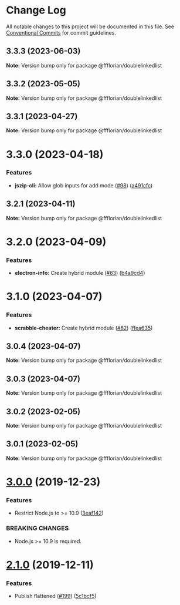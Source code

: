 # Change Log

All notable changes to this project will be documented in this file.
See [Conventional Commits](https://conventionalcommits.org) for commit guidelines.

## 3.3.3 (2023-06-03)

**Note:** Version bump only for package @ffflorian/doublelinkedlist





## 3.3.2 (2023-05-05)

**Note:** Version bump only for package @ffflorian/doublelinkedlist





## 3.3.1 (2023-04-27)

**Note:** Version bump only for package @ffflorian/doublelinkedlist





# 3.3.0 (2023-04-18)


### Features

* **jszip-cli:** Allow glob inputs for add mode ([#98](https://github.com/ffflorian/node-packages/issues/98)) ([a491cfc](https://github.com/ffflorian/node-packages/commit/a491cfcb04d9abdb8e0b2c9995a0de63f05510d9))





## 3.2.1 (2023-04-11)

**Note:** Version bump only for package @ffflorian/doublelinkedlist





# 3.2.0 (2023-04-09)


### Features

* **electron-info:** Create hybrid module ([#83](https://github.com/ffflorian/node-packages/issues/83)) ([b4a9cd4](https://github.com/ffflorian/node-packages/commit/b4a9cd469cdd21da520ce1d02c878359c0546340))





# 3.1.0 (2023-04-07)


### Features

* **scrabble-cheater:** Create hybrid module ([#82](https://github.com/ffflorian/node-packages/issues/82)) ([ffea635](https://github.com/ffflorian/node-packages/commit/ffea6358e04ce5280f38a1ef4dd1271bb37e422e))





## 3.0.4 (2023-04-07)

**Note:** Version bump only for package @ffflorian/doublelinkedlist





## 3.0.3 (2023-04-07)

**Note:** Version bump only for package @ffflorian/doublelinkedlist





## 3.0.2 (2023-02-05)

**Note:** Version bump only for package @ffflorian/doublelinkedlist





## 3.0.1 (2023-02-05)

**Note:** Version bump only for package @ffflorian/doublelinkedlist





# [3.0.0](https://github.com/ffflorian/DoubleLinkedList/compare/v2.1.0...v3.0.0) (2019-12-23)

### Features

- Restrict Node.js to >= 10.9 ([3eaf142](https://github.com/ffflorian/DoubleLinkedList/commit/3eaf14235286463578cb9bc65eafbb69e4251946))

### BREAKING CHANGES

- Node.js >= 10.9 is required.

# [2.1.0](https://github.com/ffflorian/DoubleLinkedList/compare/v2.0.2...v2.1.0) (2019-12-11)

### Features

- Publish flattened ([#199](https://github.com/ffflorian/DoubleLinkedList/issues/199)) ([5c1bcf5](https://github.com/ffflorian/DoubleLinkedList/commit/5c1bcf5c847719eaeba665d4273d27025dcc306d))
